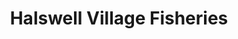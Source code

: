---
title: "Halswell Village Fisheries"
url: /christchurch/halswell-village-fisheries/
shop: Fisch
---